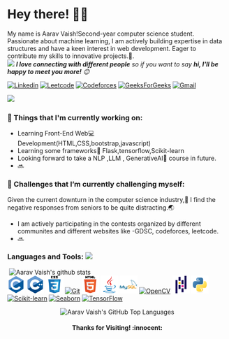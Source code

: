 

<!-- Greeting -->
# Hey there! :wave::smiley:

<!--Introduction -->
My name is Aarav Vaish!Second-year computer science student. Passionate about machine learning, I am actively building expertise in data structures and have a keen interest in web development. Eager to contribute my skills to innovative projects.:pray:.
<br>
<img src="https://media.giphy.com/media/LnQjpWaON8nhr21vNW/giphy.gif" width="40"> <em><b>I love connecting with different people</b> so if you want to say <b>hi, I'll be happy to meet you more!</b> :blush:</em>

<!-- Your badges -->
[![Linkedin](https://img.shields.io/badge/-AaravVaish-blue?style=flat&logo=Linkedin&logoColor=white)](www.linkedin.com/in/aarav-vaish-370548267)
[![Leetcode](https://img.shields.io/badge/-@Aarav_Vaish-yellow?style=flat&logo=Leetcode&logoColor=white)](https://leetcode.com/u/Aarav_vaish/)
[![Codeforces](https://img.shields.io/badge/AaravVaish-blue?style=flat&logo=codeforces&logoColor=black)](https://codeforces.com/profile/Aarav_4761)
[![GeeksForGeeks](https://img.shields.io/badge/-@Aarav_Vaish-green?style=flat&logo=geeksforgeeks&logoColor=white)](https://www.geeksforgeeks.org/user/aaravvaihnxo/)
[![Gmail](https://img.shields.io/badge/-Aarav_Vaish-c14438?style=flat&logo=Gmail&logoColor=white)](mailto:aaravvaish2004@gmail.com)

<!-- Profile View Count -->
![](https://komarev.com/ghpvc/?username=Aarav11-Vaish&style=flat)


<!-- Working GIF -->


### 💼  Things that I'm currently working on: 
* Learning Front-End Web:computer: Development(HTML,CSS,bootstrap,javascript)
* Learning some frameworks:art: Flask,tensorflow,Scikit-learn
* Looking forward to take a NLP ,LLM , GenerativeAI:calling: course in future.
* 🔜

### 🌱 Challenges that I’m currently challenging myself:
Given the current downturn in the computer science industry,:running:  I find the negative responses from seniors to be quite distracting.🌏

* I am actively participating in the contests organized by different communites and different websites like -GDSC, codeforces, leetcode.
* 🔜

 ### Languages and Tools: <img src="https://media.giphy.com/media/WUlplcMpOCEmTGBtBW/giphy.gif" width="30">
<p> <!-- GitHub README Stats -->
  <a href="https://github.com/Aarav11-Vaish?tab=repositories">
    <img width="500" height="auto" align="right" alt="Aarav Vaish's github stats" 
         src="https://github-readme-stats.vercel.app/api?username=Aarav11-Vaish&show_icons=true&theme=algolia&count_private=true" />
   <!-- <img width="30%" height="auto" align="right" alt="Joykishan's github stats" 
         src="https://github-readme-stats.vercel.app/api/top-langs/?username=joykishansharma&layout=compact" />
NOTE: Top languages does not indicate my skill level or something like that, it's a github metric of which languages i have the most code on github. -->
  </a>
 <!-- icons -->
<p align="left">
  <a href="https://www.cprogramming.com/" target="_blank" rel="noreferrer"><img src="https://raw.githubusercontent.com/devicons/devicon/master/icons/c/c-original.svg" alt="C" width="40" height="40" /></a>
  <a href="https://www.w3schools.com/cpp/" target="_blank" rel="noreferrer"><img src="https://raw.githubusercontent.com/devicons/devicon/master/icons/cplusplus/cplusplus-original.svg" alt="C++" width="40" height="40" /></a>
  <a href="https://www.w3schools.com/css/" target="_blank" rel="noreferrer"><img src="https://raw.githubusercontent.com/devicons/devicon/master/icons/css3/css3-original-wordmark.svg" alt="CSS" width="40" height="40" /></a>
  <a href="https://git-scm.com/" target="_blank" rel="noreferrer"><img src="https://www.vectorlogo.zone/logos/git-scm/git-scm-icon.svg" alt="Git" width="40" height="40" /></a>
  <a href="https://www.w3.org/html/" target="_blank" rel="noreferrer"><img src="https://raw.githubusercontent.com/devicons/devicon/master/icons/html5/html5-original-wordmark.svg" alt="HTML5" width="40" height="40" /></a>
  <a href="https://www.java.com" target="_blank" rel="noreferrer"><img src="https://raw.githubusercontent.com/devicons/devicon/master/icons/java/java-original.svg" alt="Java" width="40" height="40" /></a>
  <a href="https://www.mysql.com/" target="_blank" rel="noreferrer"><img src="https://raw.githubusercontent.com/devicons/devicon/master/icons/mysql/mysql-original-wordmark.svg" alt="MySQL" width="40" height="40" /></a>
  <a href="https://opencv.org/" target="_blank" rel="noreferrer"><img src="https://www.vectorlogo.zone/logos/opencv/opencv-icon.svg" alt="OpenCV" width="40" height="40" /></a>
  <a href="https://pandas.pydata.org/" target="_blank" rel="noreferrer"><img src="https://raw.githubusercontent.com/devicons/devicon/2ae2a900d2f041da66e950e4d48052658d850630/icons/pandas/pandas-original.svg" alt="Pandas" width="40" height="40" /></a>
  <a href="https://www.python.org" target="_blank" rel="noreferrer"><img src="https://raw.githubusercontent.com/devicons/devicon/master/icons/python/python-original.svg" alt="Python" width="40" height="40" /></a>
  <a href="https://scikit-learn.org/" target="_blank" rel="noreferrer"><img src="https://upload.wikimedia.org/wikipedia/commons/0/05/Scikit_learn_logo_small.svg" alt="Scikit-learn" width="40" height="40" /></a>
  <a href="https://seaborn.pydata.org/" target="_blank" rel="noreferrer"><img src="https://seaborn.pydata.org/_images/logo-mark-lightbg.svg" alt="Seaborn" width="40" height="40" /></a>
  <a href="https://www.tensorflow.org" target="_blank" rel="noreferrer"><img src="https://www.vectorlogo.zone/logos/tensorflow/tensorflow-icon.svg" alt="TensorFlow" width="40" height="40" /></a>
</p>

<p align="center"><img src="https://github-readme-stats.vercel.app/api/top-langs?username=aarav11-vaish&show_icons=true&locale=en&layout=compact" alt="Aarav Vaish's GitHub Top Languages" /></p>
</p>

<h4 align="center"> Thanks for Visiting! :innocent:</h4>




<!--


Here are some ideas to get you started:

- 🔭 I’m currently working on ...
- 🌱 I’m currently learning ...
- 👯 I’m looking to collaborate on ...
- 🤔 I’m looking for help with ...
- 💬 Ask me about ...
- 📫 How to reach me: ...
- 😄 Pronouns: ...
- ⚡ Fun fact: ...
-->
